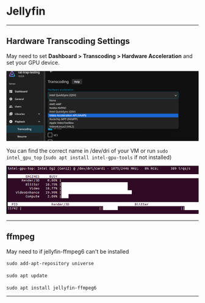 # Jellyfin
___
## Hardware Transcoding Settings
May need to set **Dashboard > Transcoding > Hardware Acceleration** and set your GPU device.


![alt text](assets/jellyfin_hw_transcoding_setting.png)

You can find the correct name in /dev/dri of your VM or run `sudo intel_gpu_top` (`sudo apt install intel-gpu-tools` if not installed) 

![alt text](assets/jellyfin_intel_gpu_top.png)
___

## ffmpeg

May need to if jellyfin-ffmpeg6 can't be installed 

```
sudo add-apt-repository universe

sudo apt update

sudo apt install jellyfin-ffmpeg6
```
___
